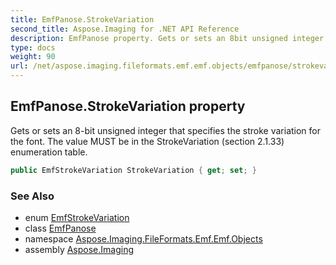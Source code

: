 ```yaml
---
title: EmfPanose.StrokeVariation
second_title: Aspose.Imaging for .NET API Reference
description: EmfPanose property. Gets or sets an 8bit unsigned integer that specifies the stroke variation for the font. The value MUST be in the StrokeVariation section 2.1.33 enumeration table
type: docs
weight: 90
url: /net/aspose.imaging.fileformats.emf.emf.objects/emfpanose/strokevariation/
---
```

## EmfPanose.StrokeVariation property

Gets or sets an 8-bit unsigned integer that specifies the stroke variation for the font. The value MUST be in the StrokeVariation (section 2.1.33) enumeration table.

```csharp
public EmfStrokeVariation StrokeVariation { get; set; }
```

### See Also

* enum [EmfStrokeVariation](../../../aspose.imaging.fileformats.emf.emf.consts/emfstrokevariation/)
* class [EmfPanose](../)
* namespace [Aspose.Imaging.FileFormats.Emf.Emf.Objects](../../emfpanose/)
* assembly [Aspose.Imaging](../../../)


